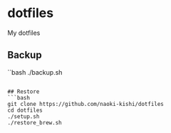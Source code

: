 # dotfiles

My dotfiles

## Backup

``bash
./backup.sh
```

## Restore
```bash
git clone https://github.com/naoki-kishi/dotfiles
cd dotfiles
./setup.sh
./restore_brew.sh
```
